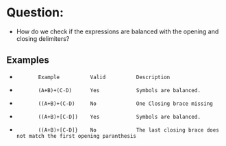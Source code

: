 
# Question: 
* How do we check if the expressions are balanced with the opening and closing delimiters?

## Examples
*            Example          Valid          Description
*            (A+B)+(C-D)      Yes            Symbols are balanced.
*            ((A+B)+(C-D)     No             One Closing brace missing
*            ((A+B)+[C-D])    Yes            Symbols are balanced.
*            ((A+B)+[C-D]}    No             The last closing brace does not match the first opening paranthesis
